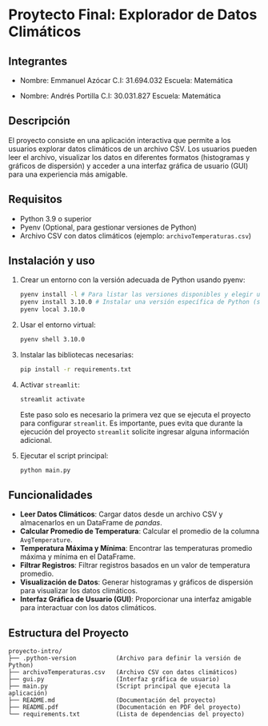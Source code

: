 # Proytecto Final: Explorador de Datos Climáticos

## Integrantes

- Nombre: Emmanuel Azócar
  C.I: 31.694.032
  Escuela: Matemática

- Nombre: Andrés Portilla
  C.I: 30.031.827
  Escuela: Matemática

## Descripción

El proyecto consiste en una aplicación interactiva que permite a los usuarios explorar datos climáticos de un archivo CSV. Los usuarios pueden leer el archivo, visualizar los datos en diferentes formatos (histogramas y gráficos de dispersión) y acceder a una interfaz gráfica de usuario (GUI) para una experiencia más amigable.

## Requisitos

- Python 3.9 o superior
- Pyenv (Optional, para gestionar versiones de Python)
- Archivo CSV con datos climáticos (ejemplo: `archivoTemperaturas.csv`)

## Instalación y uso

1. Crear un entorno con la versión adecuada de Python usando pyenv:

    ```bash
    pyenv install -l # Para listar las versiones disponibles y elegir una adecuada para el proyecto
    pyenv install 3.10.0 # Instalar una versión específica de Python (se recomienda 3.10.0)
    pyenv local 3.10.0
    ```
2. Usar el entorno virtual:
    ```bash
    pyenv shell 3.10.0
    ```

3. Instalar las bibliotecas necesarias:
    ```bash
    pip install -r requirements.txt
    ```

4. Activar `streamlit`:
    ```bash
    streamlit activate
    ```
    Este paso solo es necesario la primera vez que se ejecuta el proyecto para configurar `streamlit`. Es importante, pues evita que durante la ejecución del proyecto `streamlit` solicite ingresar alguna información adicional.

5. Ejecutar el script principal:
   ```bash
   python main.py
   ```

## Funcionalidades

- **Leer Datos Climáticos**: Cargar datos desde un archivo CSV y almacenarlos en un DataFrame de _pandas_.
- **Calcular Promedio de Temperatura**: Calcular el promedio de la columna `AvgTemperature`.
- **Temperatura Máxima y Mínima**: Encontrar las temperaturas promedio máxima y mínima en el DataFrame.
- **Filtrar Registros**: Filtrar registros basados en un valor de temperatura promedio.
- **Visualización de Datos**: Generar histogramas y gráficos de dispersión para visualizar los datos climáticos.
- **Interfaz Gráfica de Usuario (GUI)**: Proporcionar una interfaz amigable para interactuar con los datos climáticos.

## Estructura del Proyecto

```
proyecto-intro/
├── .python-version           (Archivo para definir la versión de Python)
├── archivoTemperaturas.csv   (Archivo CSV con datos climáticos)
├── gui.py                    (Interfaz gráfica de usuario)
├── main.py                   (Script principal que ejecuta la aplicación)
├── README.md                 (Documentación del proyecto)
├── README.pdf                (Documentación en PDF del proyecto)
└── requirements.txt          (Lista de dependencias del proyecto)
```
